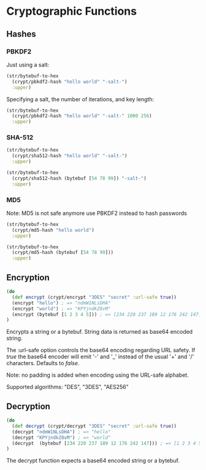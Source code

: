 # Cryptographic Functions


## Hashes

### PBKDF2

Just using a salt:

```clojure
(str/bytebuf-to-hex
  (crypt/pbkdf2-hash "hello world" "-salt-")
  :upper)
```

Specifying a salt, the number of iterations, and key length:

```clojure
(str/bytebuf-to-hex
  (crypt/pbkdf2-hash "hello world" "-salt-" 1000 256)
  :upper)
```


### SHA-512

```clojure
(str/bytebuf-to-hex
  (crypt/sha512-hash "hello world" "-salt-")
  :upper)
```

```clojure
(str/bytebuf-to-hex
  (crypt/sha512-hash (bytebuf [54 78 99]) "-salt-")
  :upper)
```


### MD5

Note: MD5 is not safe anymore use PBKDF2 instead to hash passwords

```clojure
(str/bytebuf-to-hex
  (crypt/md5-hash "hello world")
  :upper)
```

```clojure
(str/bytebuf-to-hex
  (crypt/md5-hash (bytebuf [54 78 99]))
  :upper)
```


## Encryption

```clojure
(do
  (def encrypt (crypt/encrypt "3DES" "secret" :url-safe true))
  (encrypt "hello") ; => "ndmW1NLsDHA"
  (encrypt "world") ; => "KPYjndkZ8vM"
  (encrypt (bytebuf [1 2 3 4 5])) ; => [234 220 237 189 12 176 242 147]
) 
```

Encrypts a string or a bytebuf. String data is returned as base64 encoded string.

The :url-safe option controls the base64 encoding regarding URL safety.
If _true_ the base64 encoder will emit '-' and '_' instead of the usual 
'+' and '/' characters. Defaults to _false_.

Note: no padding is added when encoding using the URL-safe alphabet.

Supported algorithms: "DES", "3DES", "AES256"


## Decryption

```clojure
(do
  (def decrypt (crypt/decrypt "3DES" "secret" :url-safe true))
  (decrypt "ndmW1NLsDHA") ; => "hello"
  (decrypt "KPYjndkZ8vM") ; => "world"
  (decrypt  (bytebuf [234 220 237 189 12 176 242 147])) ; => [1 2 3 4 5]
) 
```

The decrypt function expects a base64 encoded string or a bytebuf.
